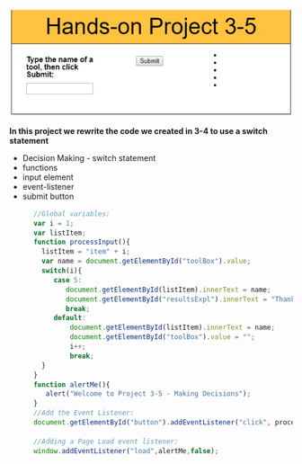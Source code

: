 
![project3-5 picture](../project3-5/images/project3-5.png)

**In this project we rewrite the code we created in 3-4 to use a switch statement**
* Decision Making - switch statement
* functions
* input element
* event-listener
* submit button
```javascript
      //Global variables:
      var i = 1;
      var listItem;
      function processInput(){
        listItem = "item" + i;
        var name = document.getElementById("toolBox").value;
        switch(i){
           case 5:
              document.getElementById(listItem).innerText = name;
              document.getElementById("resultsExpl").innerText = "Thanks for your suggestions.";
              break;
           default:
               document.getElementById(listItem).innerText = name;
               document.getElementById("toolBox").value = "";
               i++;
               break;
        }
      }      
      function alertMe(){
         alert("Welcome to Project 3-5 - Making Decisions");
      }
      //Add the Event Listener:
      document.getElementById("button").addEventListener("click", processInput, false);
      
      //Adding a Page Load event listener:
      window.addEventListener("load",alertMe,false);
```
